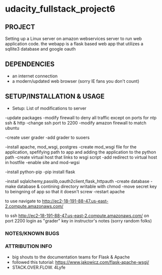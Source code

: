 # udacity_fullstack_project6

## **PROJECT**
Setting up a Linux server on amazon webservices server to run web application code.
the webapp is a flask based web app that utilizes a sqllite3 database and google oauth

## **DEPENDENCIES**
* an internet connection
* a modern/updated web browser (sorry IE fans you don't count)

## **SETUP/INSTALLATION & USAGE**
* Setup: List of modifications to server

-update packages
-modify firewall to deny all traffic except on ports for ntp ssh & http
-change ssh port to 2200
-modify amazon firewall to match ubuntu

-create user grader
-add grader to suoers

-install apache, mod_wsgi, postgres
-create mod_wsgi file for the application, spefifying path to app and adding the application to the python path
-create virtual host that links to wsgi script
-add redirect to virtual host in hostfile
-enable site and mod-wgsi

-install python-pip
-pip install flask

-install sqlalchemy,passlib,oauth2client,flask_httpauth
-create database
-make database & contining directory writable with chmod
-move secret key to beingning of app so that it doesn't screw
-restart apache

to use 
navigate to
http://ec2-18-191-88-47.us-east-2.compute.amazonaws.com/

to ssh
http://ec2-18-191-88-47.us-east-2.compute.amazonaws.com/
on port 2200
login as "grader"
key in instructor's notes (sorry random folks)

### **NOTES/KNOWN BUGS**

### **ATTRIBUTION INFO**
* big shouts to the documentation teams for Flask & Apache
* followed this tutorial: https://www.jakowicz.com/flask-apache-wsgi/
* STACK.OVER.FLOW. 4Lyfe